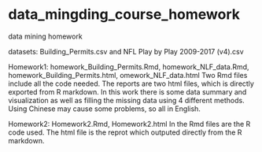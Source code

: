 # data_mingding_course_homework
data mining homework

datasets: Building_Permits.csv and NFL Play by Play 2009-2017 (v4).csv

Homework1: homework_Building_Permits.Rmd, homework_NLF_data.Rmd, homework_Building_Permits.html, omework_NLF_data.html
  Two Rmd files include all the code needed. The reports are two html files, which is directly exported from R markdown. In this work there is some data summary and visualization as well as filling the missing data using 4 different methods.
  Using Chinese may cause some problems, so all in English.

Homework2: Homework2.Rmd, Homework2.html
  In the Rmd files are the R code used. The html file is the reprot which outputed directly from the R markdown.
